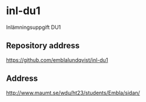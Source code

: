 # inl-du1
Inlämningsuppgift DU1

## Repository address
https://github.com/emblalundqvist/inl-du1

## Address
http://www.maumt.se/wdu/ht23/students/Embla/sidan/ 

